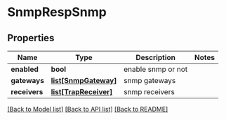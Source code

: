 # SnmpRespSnmp

## Properties
Name | Type | Description | Notes
------------ | ------------- | ------------- | -------------
**enabled** | **bool** | enable snmp or not | 
**gateways** | [**list[SnmpGateway]**](SnmpGateway.md) | snmp gateways | 
**receivers** | [**list[TrapReceiver]**](TrapReceiver.md) | snmp receivers | 

[[Back to Model list]](../README.md#documentation-for-models) [[Back to API list]](../README.md#documentation-for-api-endpoints) [[Back to README]](../README.md)


